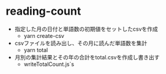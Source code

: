 # reading-count
  - 指定した月の日付と単語数の初期値をセットしたcsvを作成
    - yarn create-csv
  - csvファイルを読み出し、その月に読んだ単語数を集計
    - yarn total
  - 月別の集計結果とその年の合計をtotal.csvを作成し書き出す
    - writeTotalCount.js`s

